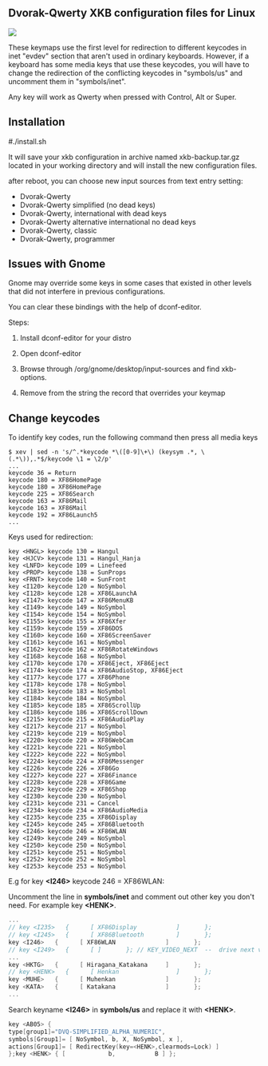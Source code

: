 Dvorak-Qwerty XKB configuration files for Linux
------

![](https://github.com/ZeptByteS/dvorak-qwerty/blob/master/dvorak-qwerty.png)

These keymaps use the first level for redirection to different keycodes in inet "evdev" section that aren't used in ordinary keyboards. However, if a keyboard has some media keys that use these keycodes, you will have to change the redirection of the conflicting keycodes in "symbols/us" and uncomment them in "symbols/inet".

Any key will work as Qwerty when pressed with Control, Alt or Super.

Installation
------

\#./install.sh

It will save your xkb configuration in archive named xkb-backup.tar.gz located in your working directory and will install the new configuration files.

after reboot, you can choose new input sources from text entry setting:


+ Dvorak-Qwerty
+ Dvorak-Qwerty simplified (no dead keys)
+ Dvorak-Qwerty, international with dead keys
+ Dvorak-Qwerty alternative international no dead keys
+ Dvorak-Qwerty, classic
+ Dvorak-Qwerty, programmer



Issues with Gnome
------

Gnome may override some keys in some cases that existed in other levels that did not interfere in previous configurations.

You can clear these bindings with the help of dconf-editor.

Steps:

1. Install dconf-editor for your distro

2. Open dconf-editor

3. Browse through /org/gnome/desktop/input-sources and find xkb-options.

4. Remove from the string the record that overrides your keymap



Change keycodes
------

To identify key codes, run the following command then press all media keys

    $ xev | sed -n 's/^.*keycode *\([0-9]\+\) (keysym .*, \(.*\)),.*$/keycode \1 = \2/p'
    ...
    keycode 36 = Return
    keycode 180 = XF86HomePage
    keycode 180 = XF86HomePage
    keycode 225 = XF86Search
    keycode 163 = XF86Mail
    keycode 163 = XF86Mail
    keycode 192 = XF86Launch5
    ...

Keys used for redirection:

    key <HNGL> keycode 130 = Hangul
    key <HJCV> keycode 131 = Hangul_Hanja
    key <LNFD> keycode 109 = Linefeed
    key <PROP> keycode 138 = SunProps
    key <FRNT> keycode 140 = SunFront
    key <I120> keycode 120 = NoSymbol
    key <I128> keycode 128 = XF86LaunchA
    key <I147> keycode 147 = XF86MenuKB
    key <I149> keycode 149 = NoSymbol
    key <I154> keycode 154 = NoSymbol
    key <I155> keycode 155 = XF86Xfer
    key <I159> keycode 159 = XF86DOS
    key <I160> keycode 160 = XF86ScreenSaver
    key <I161> keycode 161 = NoSymbol
    key <I162> keycode 162 = XF86RotateWindows
    key <I168> keycode 168 = NoSymbol
    key <I170> keycode 170 = XF86Eject, XF86Eject
    key <I174> keycode 174 = XF86AudioStop, XF86Eject
    key <I177> keycode 177 = XF86Phone
    key <I178> keycode 178 = NoSymbol
    key <I183> keycode 183 = NoSymbol
    key <I184> keycode 184 = NoSymbol
    key <I185> keycode 185 = XF86ScrollUp
    key <I186> keycode 186 = XF86ScrollDown
    key <I215> keycode 215 = XF86AudioPlay
    key <I217> keycode 217 = NoSymbol
    key <I219> keycode 219 = NoSymbol
    key <I220> keycode 220 = XF86WebCam
    key <I221> keycode 221 = NoSymbol
    key <I222> keycode 222 = NoSymbol
    key <I224> keycode 224 = XF86Messenger
    key <I226> keycode 226 = XF86Go
    key <I227> keycode 227 = XF86Finance
    key <I228> keycode 228 = XF86Game
    key <I229> keycode 229 = XF86Shop
    key <I230> keycode 230 = NoSymbol
    key <I231> keycode 231 = Cancel
    key <I234> keycode 234 = XF86AudioMedia
    key <I235> keycode 235 = XF86Display
    key <I245> keycode 245 = XF86Bluetooth
    key <I246> keycode 246 = XF86WLAN
    key <I249> keycode 249 = NoSymbol
    key <I250> keycode 250 = NoSymbol
    key <I251> keycode 251 = NoSymbol
    key <I252> keycode 252 = NoSymbol
    key <I253> keycode 253 = NoSymbol

E.g for key __\<I246\>__ keycode 246 = XF86WLAN:

Uncomment the line in __symbols/inet__ and comment out other key you don't need. For example key __\<HENK\>__.

```c++
...
// key <I235>   {      [ XF86Display           ]       };
// key <I245>   {      [ XF86Bluetooth         ]       };
key <I246>   {      [ XF86WLAN              ]       };
// key <I249>   {      [ ]       }; // KEY_VIDEO_NEXT  --  drive next video source
...
key <HKTG>   {      [ Hiragana_Katakana     ]       };
// key <HENK>   {      [ Henkan                ]       };
key <MUHE>   {      [ Muhenkan              ]       };
key <KATA>   {      [ Katakana              ]       };
...
```

Search keyname __\<I246\>__ in __symbols/us__ and replace it with __\<HENK\>__.

```c++
key <AB05> {
type[group1]="DVQ-SIMPLIFIED_ALPHA_NUMERIC",
symbols[Group1]= [ NoSymbol, b, X, NoSymbol, x ],
actions[Group1]= [ RedirectKey(key=<HENK>,clearmods=Lock) ]
};key <HENK> { [            b,           B ] };
```
